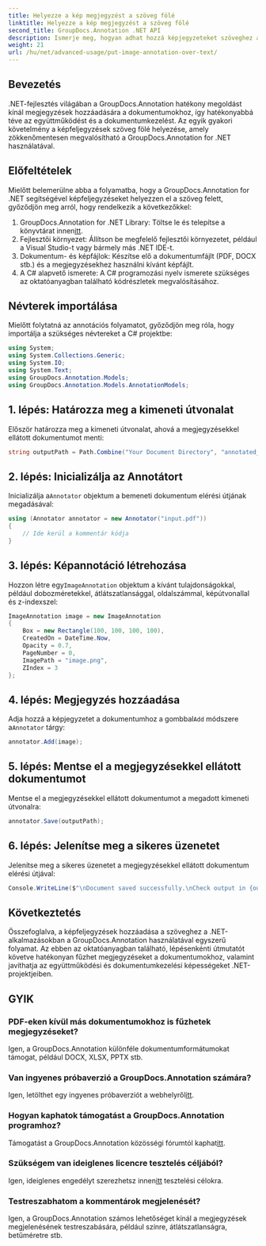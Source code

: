 ```yaml
---
title: Helyezze a kép megjegyzést a szöveg fölé
linktitle: Helyezze a kép megjegyzést a szöveg fölé
second_title: GroupDocs.Annotation .NET API
description: Ismerje meg, hogyan adhat hozzá képjegyzeteket szöveghez a .NET-ben a GroupDocs.Annotation segítségével a hatékony dokumentumkezelés és együttműködés érdekében.
weight: 21
url: /hu/net/advanced-usage/put-image-annotation-over-text/
---
```

## Bevezetés
.NET-fejlesztés világában a GroupDocs.Annotation hatékony megoldást kínál megjegyzések hozzáadására a dokumentumokhoz, így hatékonyabbá téve az együttműködést és a dokumentumkezelést. Az egyik gyakori követelmény a képfeljegyzések szöveg fölé helyezése, amely zökkenőmentesen megvalósítható a GroupDocs.Annotation for .NET használatával.
## Előfeltételek
Mielőtt belemerülne abba a folyamatba, hogy a GroupDocs.Annotation for .NET segítségével képfeljegyzéseket helyezzen el a szöveg felett, győződjön meg arról, hogy rendelkezik a következőkkel:
1.  GroupDocs.Annotation for .NET Library: Töltse le és telepítse a könyvtárat innen[itt](https://releases.groupdocs.com/annotation/net/).
2. Fejlesztői környezet: Állítson be megfelelő fejlesztői környezetet, például a Visual Studio-t vagy bármely más .NET IDE-t.
3. Dokumentum- és képfájlok: Készítse elő a dokumentumfájlt (PDF, DOCX stb.) és a megjegyzésekhez használni kívánt képfájlt.
4. A C# alapvető ismerete: A C# programozási nyelv ismerete szükséges az oktatóanyagban található kódrészletek megvalósításához.

## Névterek importálása
Mielőtt folytatná az annotációs folyamatot, győződjön meg róla, hogy importálja a szükséges névtereket a C# projektbe:
```csharp
using System;
using System.Collections.Generic;
using System.IO;
using System.Text;
using GroupDocs.Annotation.Models;
using GroupDocs.Annotation.Models.AnnotationModels;
```
## 1. lépés: Határozza meg a kimeneti útvonalat
Először határozza meg a kimeneti útvonalat, ahová a megjegyzésekkel ellátott dokumentumot menti:
```csharp
string outputPath = Path.Combine("Your Document Directory", "annotated_document.pdf");
```
## 2. lépés: Inicializálja az Annotátort
 Inicializálja a`Annotator` objektum a bemeneti dokumentum elérési útjának megadásával:
```csharp
using (Annotator annotator = new Annotator("input.pdf"))
{
    // Ide kerül a kommentár kódja
}
```
## 3. lépés: Képannotáció létrehozása
 Hozzon létre egy`ImageAnnotation` objektum a kívánt tulajdonságokkal, például dobozméretekkel, átlátszatlansággal, oldalszámmal, képútvonallal és z-indexszel:
```csharp
ImageAnnotation image = new ImageAnnotation
{
    Box = new Rectangle(100, 100, 100, 100),
    CreatedOn = DateTime.Now,
    Opacity = 0.7,
    PageNumber = 0,
    ImagePath = "image.png",
    ZIndex = 3
};
```
## 4. lépés: Megjegyzés hozzáadása
 Adja hozzá a képjegyzetet a dokumentumhoz a gombbal`Add` módszere a`Annotator` tárgy:
```csharp
annotator.Add(image);
```
## 5. lépés: Mentse el a megjegyzésekkel ellátott dokumentumot
Mentse el a megjegyzésekkel ellátott dokumentumot a megadott kimeneti útvonalra:
```csharp
annotator.Save(outputPath);
```
## 6. lépés: Jelenítse meg a sikeres üzenetet
Jelenítse meg a sikeres üzenetet a megjegyzésekkel ellátott dokumentum elérési útjával:
```csharp
Console.WriteLine($"\nDocument saved successfully.\nCheck output in {outputPath}.");
```

## Következtetés
Összefoglalva, a képfeljegyzések hozzáadása a szöveghez a .NET-alkalmazásokban a GroupDocs.Annotation használatával egyszerű folyamat. Az ebben az oktatóanyagban található, lépésenkénti útmutatót követve hatékonyan fűzhet megjegyzéseket a dokumentumokhoz, valamint javíthatja az együttműködési és dokumentumkezelési képességeket .NET-projektjeiben.
## GYIK
### PDF-eken kívül más dokumentumokhoz is fűzhetek megjegyzéseket?
Igen, a GroupDocs.Annotation különféle dokumentumformátumokat támogat, például DOCX, XLSX, PPTX stb.
### Van ingyenes próbaverzió a GroupDocs.Annotation számára?
 Igen, letölthet egy ingyenes próbaverziót a webhelyről[itt](https://releases.groupdocs.com/).
### Hogyan kaphatok támogatást a GroupDocs.Annotation programhoz?
 Támogatást a GroupDocs.Annotation közösségi fórumtól kaphat[itt](https://forum.groupdocs.com/c/annotation/10).
### Szükségem van ideiglenes licencre tesztelés céljából?
 Igen, ideiglenes engedélyt szerezhetsz innen[itt](https://purchase.groupdocs.com/temporary-license/) tesztelési célokra.
### Testreszabhatom a kommentárok megjelenését?
Igen, a GroupDocs.Annotation számos lehetőséget kínál a megjegyzések megjelenésének testreszabására, például színre, átlátszatlanságra, betűméretre stb.